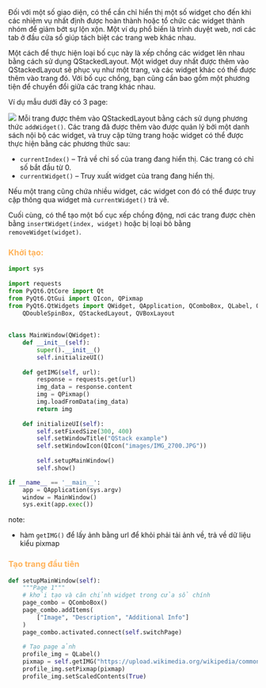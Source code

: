 Đối với một số giao diện, có thể cần chỉ hiển thị một số widget cho đến khi các nhiệm vụ nhất định được hoàn thành hoặc tổ chức các widget thành nhóm để giảm bớt sự lộn xộn. Một ví dụ phổ biến là trình duyệt web, nơi các tab ở đầu cửa sổ giúp tách biệt các trang web khác nhau.

Một cách để thực hiện loại bố cục này là xếp chồng các widget lên nhau bằng cách sử dụng QStackedLayout. Một widget duy nhất được thêm vào QStackedLayout sẽ phục vụ như một trang, và các widget khác có thể được thêm vào trang đó. Với bố cục chồng, bạn cũng cần bao gồm một phương tiện để chuyển đổi giữa các trang khác nhau. 

Ví dụ mẫu dưới đây có 3 page:

![](Pasted%20image%2020240805173250.png)
Mỗi trang được thêm vào QStackedLayout bằng cách sử dụng phương thức `addWidget()`. Các trang đã được thêm vào được quản lý bởi một danh sách nội bộ các widget, và truy cập từng trang hoặc widget có thể được thực hiện bằng các phương thức sau:

- `currentIndex()` – Trả về chỉ số của trang đang hiển thị. Các trang có chỉ số bắt đầu từ 0.
- `currentWidget()` – Truy xuất widget của trang đang hiển thị.

Nếu một trang cũng chứa nhiều widget, các widget con đó có thể được truy cập thông qua widget mà `currentWidget()` trả về.

Cuối cùng, có thể tạo một bố cục xếp chồng động, nơi các trang được chèn bằng `insertWidget(index, widget)` hoặc bị loại bỏ bằng `removeWidget(widget)`.
### <span style="color:rgb(255, 179, 91)">Khởi tạo:</span> 
```python
import sys  
  
import requests  
from PyQt6.QtCore import Qt  
from PyQt6.QtGui import QIcon, QPixmap  
from PyQt6.QtWidgets import QWidget, QApplication, QComboBox, QLabel, QFormLayout, QTextEdit, QLineEdit, QSpinBox, \  
    QDoubleSpinBox, QStackedLayout, QVBoxLayout  
  
  
class MainWindow(QWidget):  
    def __init__(self):  
        super().__init__()  
        self.initializeUI()  
  
    def getIMG(self, url):  
        response = requests.get(url)  
        img_data = response.content  
        img = QPixmap()  
        img.loadFromData(img_data)  
        return img  
  
    def initializeUI(self):  
        self.setFixedSize(300, 400)  
        self.setWindowTitle("QStack example")  
        self.setWindowIcon(QIcon("images/IMG_2700.JPG"))  
  
        self.setupMainWindow()  
        self.show()

if __name__ == '__main__':  
    app = QApplication(sys.argv)  
    window = MainWindow()  
    sys.exit(app.exec())
```
note:
- hàm `getIMG()` để lấy ảnh bằng url để khỏi phải tải ảnh về, trả về dữ liệu kiểu pixmap 

### <span style="color:rgb(255, 179, 91)">Tạo trang đầu tiên</span> 
```python
def setupMainWindow(self):  
    """Page 1"""  
    # khởi tạo và căn chỉnh widget trong cửa sổ chính  
    page_combo = QComboBox()  
    page_combo.addItems(  
        ["Image", "Description", "Additional Info"]  
    )    
    page_combo.activated.connect(self.switchPage)  
  
    # Tạo page ảnh  
    profile_img = QLabel()  
    pixmap = self.getIMG("https://upload.wikimedia.org/wikipedia/commons/6/6e/Norskskogkatt_Evita_3.JPG")  
    profile_img.setPixmap(pixmap)  
    profile_img.setScaledContents(True)
```